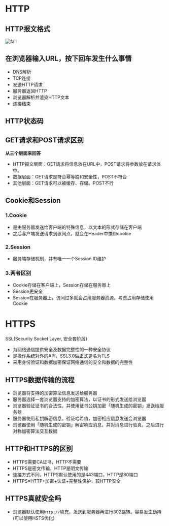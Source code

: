 # HTTP
## HTTP报文格式
![fail](https://i.loli.net/2021/09/05/1GFKvNu8Vdwka9W.png)

## 在浏览器输入URL，按下回车发生什么事情
- DNS解析
- TCP连接
- 发送HTTP请求
- 服务器返回HTTP
- 浏览器解析并渲染HTTP文本
- 连接结束

## HTTP状态码

## GET请求和POST请求区别
**从三个层面来回答**
- HTTP报文层面：GET请求将信息放在URL中，POST请求将参数放在请求体中。
- 数据层面：GET请求是符合幂等姓和安全性，POST不符合
- 其他层面：GET请求可以被缓存、存储。POST不行

## Cookie和Session
### 1.Cookie
- 是由服务器发送给客户端的特殊信息，以文本的形式存储在客户端
- 之后客户端发送请求到该网点，就会在Header中携带cookie

### 2.Session
- 服务端存储机制，并有唯一一个Session ID维护

### 3.两者区别
- Cookie存储在客户端上，Session存储在服务器上
- Session更安全
- Session在服务器上，访问过多就会占用服务器资源。考虑占用存储使用Cookie

# HTTPS
SSL(Security Socket Layer, 安全套阶层)
- 为网络通信提供安全及数据完整性的一种安全协议
- 是操作系统对外的API，SSL3.0后正式更名为TLS
- 采用身份验证和数据加密保证网络通信的安全和数据的完整性

## HTTPS数据传输的流程
- 浏览器将支持的加密算法信息发送给服务器
- 服务器选择一套浏览器支持的加密算法，以证书的形式发送给浏览器
- 浏览器验证证书的合法性，并使用证书公钥加密「随机生成的密钥」发送给服务器
- 服务器使用私钥解密信息，验证哈希值，加密相应信息发送会浏览器
- 浏览器使用「随机生成的密钥」解密响应消息，并对消息进行验真，之后进行对称加密算法交互数据

## HTTP和HTTPS的区别
- HTTPS需要CA证书，HTTP不需要
- HTTPS是密文传输，HTTP是明文传输
- 连接方式不同，HTTPS默认使用的是443端口，HTTP是80端口
- HTTPS=HTTP+加密+认证+完整性保护，较HTTP安全

## HTTPS真就安全吗
- 浏览器默认使用``http://``填充，发送到服务器再进行302跳转。容易发生劫持(可以使用HSTS优化)
